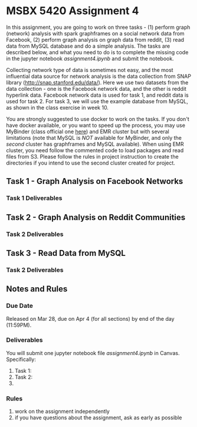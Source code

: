 

# MSBX 5420 Assignment 4

In this assignment, you are going to work on three tasks - (1) perform graph (network) analysis with spark graphframes on a social network data from Facebook, (2) perform graph analysis on graph data from reddit, (3) read data from MySQL database and do a simple analysis. The tasks are described below, and what you need to do is to complete the missing code in the jupyter notebook *assignment4.ipynb* and submit the notebook.

Collecting network type of data is sometimes not easy, and the most influential data source for network analysis is the data collection from SNAP library (http://snap.stanford.edu/data/). Here we use two datasets from the data collection - one is the Facebook network data, and the other is reddit hyperlink data. Facebook network data is used for task 1, and reddit data is used for task 2. For task 3, we will use the example database from MySQL, as shown in the class exercise in week 10.

You are strongly suggested to use docker to work on the tasks. If you don't have docker available, or you want to speed up the process, you may use MyBinder (class official one [here](https://mybinder.org/v2/gh/msbx5420-class/msbx5420-class.github.io/HEAD)) and EMR cluster but with several limitations (note that MySQL is *NOT* available for MyBinder, and only the *second* cluster has graphframes and MySQL available). When using EMR cluster, you need follow the commented code to load packages and read files from S3. Please follow the rules in project instruction to create the directories if you intend to use the second cluster created for project.

## Task 1 - Graph Analysis on Facebook Networks



### Task 1 Deliverables



## Task 2 - Graph Analysis on Reddit Communities



### Task 2 Deliverables





## Task 3 - Read Data from MySQL



### Task 2 Deliverables





## Notes and Rules

### Due Date

Released on Mar 28, due on Apr 4 (for all sections) by end of the day (11:59PM).

### Deliverables

You will submit one jupyter notebook file *assignment4.ipynb* in Canvas. Specifically:

1. Task 1: 
2. Task 2: 
3. 

### Rules

1. work on the assignment independently
2. if you have questions about the assignment, ask as early as possible